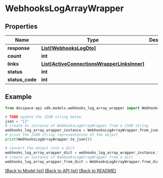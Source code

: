 # WebhooksLogArrayWrapper

## Properties

Name | Type | Description | Notes
------------ | ------------- | ------------- | -------------
**response** | [**List[WebhooksLogDto]**](WebhooksLogDto.md) |  | [optional] 
**count** | **int** |  | [optional] 
**links** | [**List[ActiveConnectionsWrapperLinksInner]**](ActiveConnectionsWrapperLinksInner.md) |  | [optional] 
**status** | **int** |  | [optional] 
**status_code** | **int** |  | [optional] 

## Example

```python
from docspace-api-sdk.models.webhooks_log_array_wrapper import WebhooksLogArrayWrapper

# TODO update the JSON string below
json = "{}"
# create an instance of WebhooksLogArrayWrapper from a JSON string
webhooks_log_array_wrapper_instance = WebhooksLogArrayWrapper.from_json(json)
# print the JSON string representation of the object
print(WebhooksLogArrayWrapper.to_json())

# convert the object into a dict
webhooks_log_array_wrapper_dict = webhooks_log_array_wrapper_instance.to_dict()
# create an instance of WebhooksLogArrayWrapper from a dict
webhooks_log_array_wrapper_from_dict = WebhooksLogArrayWrapper.from_dict(webhooks_log_array_wrapper_dict)
```
[[Back to Model list]](../README.md#documentation-for-models) [[Back to API list]](../README.md#documentation-for-api-endpoints) [[Back to README]](../README.md)


